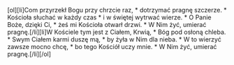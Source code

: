 [ol][li]Com przyrzekł Bogu przy chrzcie raz, * dotrzymać pragnę szczerze. * Kościoła słuchać w każdy czas * i w świętej wytrwać wierze. * O Panie Boże, dzięki Ci, * żeś mi Kościoła otwarł drzwi. * W Nim żyć, umierać pragnę.[/li][li]W Kościele tym jest z Ciałem, Krwią, * Bóg pod osłoną chleba. * Swym Ciałem karmi duszę mą, * by żyła w Nim dla nieba. * W to wierzyć zawsze mocno chcę, * bo tego Kościół uczy mnie. * W Nim żyć, umierać pragnę.[/li][/ol]